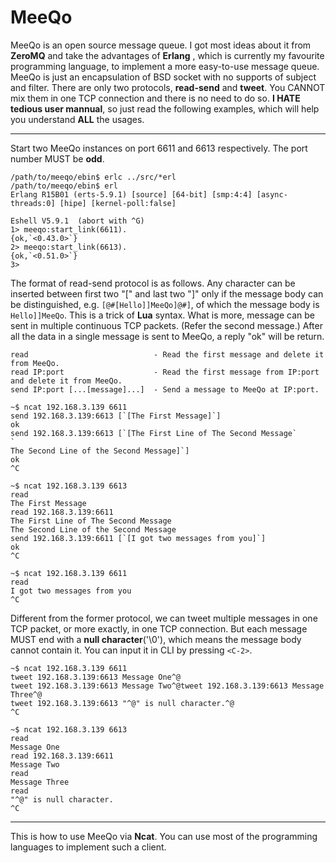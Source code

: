 MeeQo
=====

MeeQo is an open source message queue. I got most ideas about it from **ZeroMQ** and take the advantages of **Erlang** , which is currently my favourite programming language, to implement a more easy-to-use message queue. MeeQo is just an encapsulation of BSD socket with no supports of subject and filter. There are only two protocols, **read-send** and **tweet**. You CANNOT mix them in one TCP connection and there is no need to do so. **I HATE tedious user mannual**, so just read the following examples, which will help you understand **ALL** the usages.

*****
Start two MeeQo instances on port 6611 and 6613 respectively. The port number MUST be **odd**.

<pre><code>/path/to/meeqo/ebin$ erlc ../src/*erl
/path/to/meeqo/ebin$ erl
Erlang R15B01 (erts-5.9.1) [source] [64-bit] [smp:4:4] [async-threads:0] [hipe] [kernel-poll:false]<br />
Eshell V5.9.1  (abort with ^G)
1> meeqo:start_link(6611).
{ok,`<0.43.0>`}
2> meeqo:start_link(6613).
{ok,`<0.51.0>`}
3></pre></code>

The format of read-send protocol is as follows. Any character can be inserted between first two "[" and last two "]" only if the message body can be distinguished, e.g. `[@#[Hello]]MeeQo]@#]`, of which the message body is `Hello]]MeeQo`. This is a trick of **Lua** syntax. What is more, message can be sent in multiple continuous TCP packets. (Refer the second message.) After all the data in a single message is sent to MeeQo, a reply "ok" will be return.

<pre><code>read                            - Read the first message and delete it from MeeQo.
read IP:port                    - Read the first message from IP:port and delete it from MeeQo.
send IP:port [...[message]...]  - Send a message to MeeQo at IP:port.
</code></pre>

<pre><code>~$ ncat 192.168.3.139 6611
send 192.168.3.139:6613 [`[The First Message]`]
ok
send 192.168.3.139:6613 [`[The First Line of The Second Message`<br />`
The Second Line of the Second Message]`]
ok
^C</pre></code>

<pre><code>~$ ncat 192.168.3.139 6613
read
The First Message
read 192.168.3.139:6611
The First Line of The Second Message
The Second Line of the Second Message
send 192.168.3.139:6611 [`[I got two messages from you]`]
ok
^C</pre></code>

<pre><code>~$ ncat 192.168.3.139 6611
read
I got two messages from you
^C</pre></code>

Different from the former protocol, we can tweet multiple messages in one TCP packet, or more exactly, in one TCP connection. But each message MUST end with a **null character**('\0'), which means the message body cannot contain it. You can input it in CLI by pressing `<C-2>`.

<pre><code>~$ ncat 192.168.3.139 6611
tweet 192.168.3.139:6613 Message One^@
tweet 192.168.3.139:6613 Message Two^@tweet 192.168.3.139:6613 Message Three^@
tweet 192.168.3.139:6613 "^@" is null character.^@
^C</pre></code>

<pre><code>~$ ncat 192.168.3.139 6613
read
Message One
read 192.168.3.139:6611
Message Two
read
Message Three
read
"^@" is null character.
^C</pre></code>

***
This is how to use MeeQo via **Ncat**. You can use most of the programming languages to implement such a client.
